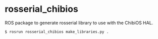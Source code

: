 # rosserial_chibios

ROS package to generate rosserial library to use with the ChibiOS HAL.

```
$ rosrun rosserial_chibios make_libraries.py .
```
